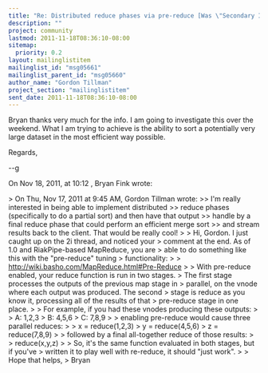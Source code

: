 ```yaml
---
title: "Re: Distributed reduce phases via pre-reduce [Was \"Secondary Indexes	- Feedback?\"]"
description: ""
project: community
lastmod: 2011-11-18T08:36:10-08:00
sitemap:
  priority: 0.2
layout: mailinglistitem
mailinglist_id: "msg05661"
mailinglist_parent_id: "msg05660"
author_name: "Gordon Tillman"
project_section: "mailinglistitem"
sent_date: 2011-11-18T08:36:10-08:00
---
```



Bryan thanks very much for the info. I am going to investigate this over the 
weekend. What I am trying to achieve is the ability to sort a potentially very 
large dataset in the most efficient way possible.

Regards,

--g

On Nov 18, 2011, at 10:12 , Bryan Fink wrote:

&gt; On Thu, Nov 17, 2011 at 9:45 AM, Gordon Tillman  wrote:
&gt;&gt; I'm really interested in being able to implement distributed
&gt;&gt; reduce phases (specifically to do a partial sort) and then have that output
&gt;&gt; handle by a final reduce phase that could perform an efficient merge sort
&gt;&gt; and stream results back to the client. That would be really cool!
&gt; 
&gt; Hi, Gordon. I just caught up on the 2i thread, and noticed your
&gt; comment at the end. As of 1.0 and RiakPipe-based MapReduce, you are
&gt; able to do something like this with the "pre-reduce" tuning
&gt; functionality:
&gt; 
&gt; http://wiki.basho.com/MapReduce.html#Pre-Reduce
&gt; 
&gt; With pre-reduce enabled, your reduce function is run in two stages.
&gt; The first stage processes the outputs of the previous map stage in
&gt; parallel, on the vnode where each output was produced. The second
&gt; stage is reduce as you know it, processing all of the results of that
&gt; pre-reduce stage in one place.
&gt; 
&gt; For example, if you had these vnodes producing these outputs:
&gt; 
&gt; A: 1,2,3
&gt; B: 4,5,6
&gt; C: 7,8,9
&gt; 
&gt; enabling pre-reduce would cause three parallel reduces:
&gt; 
&gt; x = reduce(1,2,3)
&gt; y = reduce(4,5,6)
&gt; z = reduce(7,8,9)
&gt; 
&gt; followed by a final all-together reduce of those results:
&gt; 
&gt; reduce(x,y,z)
&gt; 
&gt; So, it's the same function evaluated in both stages, but if you've
&gt; written it to play well with re-reduce, it should "just work".
&gt; 
&gt; Hope that helps,
&gt; Bryan
